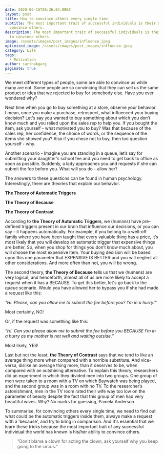 ```yaml
---
date: 2020-06-15T20:36:04.000Z
layout: post
title: How to convince others every single time
subtitle: The most important trait of successful individuals is their ability to
  convince others.
description: The most important trait of successful individuals is their ability
  to convince others.
image: /assets/images/post_images/influence.jpeg
optimized_image: /assets/images/post_images/influence.jpeg
category: Life
tags:
  - Motivation
author: sarthakgarg
paginate: true
---
```

We meet different types of people, some are able to convince us while many are not. Some people are so convincing that they can sell us the same product or idea that we rejected to buy for somebody else. Have you ever wondered why? 

Next time when you go to buy something at a store, observe your behavior. I mean, once you make a purchase, retrospect, what influenced your buying decision? Let's say you wanted to buy something about which you don’t know much and you relied upon the sales rep to help you. If you bought the item, ask yourself - what motivated you to buy? Was that because of the sales rep, her confidence, the choice of words, or the sequence of the items she showed you? Also if you chose not to buy, then too question yourself - why. 

Another scenario - Imagine you are standing in a queue, let’s say for submitting your daughter's school fee and you need to get back to office as soon as possible. Suddenly, a lady approaches you and requests if she can submit the fee before you. What will you do - allow her?

The answers to these questions can be found in human psychology. Interestingly, there are theories that explain our behavior. 

**The Theory of Automatic Triggers** 

**The Theory of Because** 

**The Theory of Contrast** 

According to **the Theory of Automatic Triggers**, we (humans) have pre-defined triggers present in our brain that influence our decisions, or you can say - it happens automatically. For example, if you belong to a well-off family where you have been taught that every valuable thing has a price, it’s most likely that you will develop an automatic trigger that expensive things are better. So, when you shop for things you don’t know much about, you will choose the most expensive item. Your buying decision will be based upon this one parameter that EXPENSIVE IS BETTER and you will neglect all other considerations. And more often than not, you will be wrong.

The second theory, **the Theory of Because** tells us that we (humans) are very logical, and henceforth, almost all of us are more likely to accept a request when it has a BECAUSE. To get this better, let's go back to the queue scenario. Would you have allowed her to bypass you if she had made a request like this:  

*"Hi. Please, can you allow me to submit the fee before you? I'm in a hurry!"* 

Most certainly, NO! 

Or, if the request was something like this:

*“Hi. Can you please allow me to submit the fee before you BECAUSE I'm in a hurry as my mother is not well and waiting outside.”* 

Most likely, YES!

Last but not the least, **the Theory of Contrast** says that we tend to like an average thing more when compared with a horrible substitute. And vice-versa, dislike an average thing more, than it deserves to be, when compared with an outshining alternative. To explain this theory, researchers did an experiment in which they divided men into two groups. One group of men were taken to a room with a TV on which Baywatch was being played, and the second group was in a room with no TV. To the researcher’s astonishment, men in the TV room rated their wife way too low on the parameter of beauty despite the fact that this group of men had very beautiful wives. Why? No marks for guessing, Pamela Anderson.

To summarise, for convincing others every single time, we need to find out what could be the automatic triggers inside them, always make a request with a 'because', and try to bring in comparison. And it's essential that we learn these tricks because the most important trait of any successful individual the world has known is his/her ability to convince others.

> "Don't blame a clown for acting the clown, ask yourself why you keep going to the circus."
